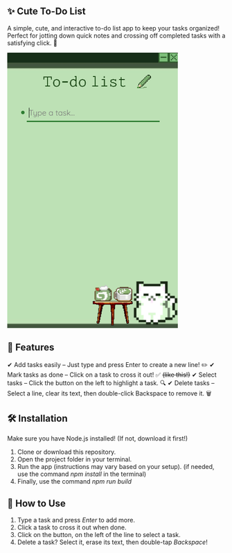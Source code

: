 ## **✨ Cute To-Do List**
A simple, cute, and interactive to-do list app to keep your tasks organized! Perfect for jotting down quick notes and crossing off completed tasks with a satisfying click. 🌱

![preview](to-do.png)

## **🚀 Features**
✔ Add tasks easily – Just type and press Enter to create a new line! ✏️
✔ Mark tasks as done – Click on a task to cross it out! ✅ ~~(like this!)~~
✔ Select tasks – Click the button on the left to highlight a task. 🔍
✔ Delete tasks – Select a line, clear its text, then double-click Backspace to remove it. 🗑️

## **🛠️ Installation**
Make sure you have Node.js installed! (If not, download it first!)
1. Clone or download this repository.
2. Open the project folder in your terminal.
3. Run the app (instructions may vary based on your setup).
(if needed, use the command *npm install* in the terminal)
4. Finally, use the command *npm run build*

## **📝 How to Use**
1. Type a task and press *Enter* to add more.
2. Click a task to cross it out when done.
3. Click on the button, on the left of the line to select a task.
4. Delete a task? Select it, erase its text, then double-tap *Backspace*!